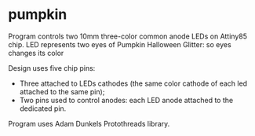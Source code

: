 # pumpkin

Program controls two 10mm three-color common anode LEDs on Attiny85 chip. 
LED represents two eyes of Pumpkin Halloween Glitter: so eyes changes its color 

Design uses five chip pins: 
* Three attached to LEDs cathodes (the same color cathode of each led attached to the same pin);
* Two pins used to control anodes:  each LED anode attached to the dedicated pin.
 
Program uses Adam Dunkels Protothreads library.
